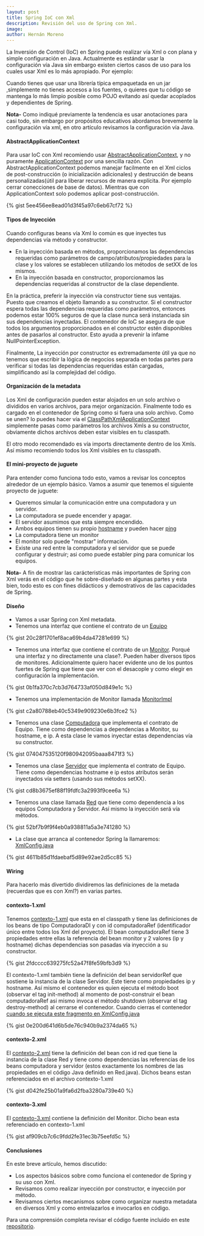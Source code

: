 ```yaml
---
layout: post
title: Spring IoC con Xml
description: Revisión del uso de Spring con Xml.
image: 
author: Hernán Moreno
---
```


La Inversión de Control (IoC) en Spring puede realizar vía Xml o con plana y simple configuración en Java. Actualmente es estándar usar la configuración vía Java sin embargo existen ciertos casos de uso para los cuales usar Xml es lo más apropiado. Por ejemplo:

Cuando tienes que usar una librería  típica empaquetada en un jar ,simplemente no tienes accesos a los fuentes, o quieres que tu código se mantenga lo más limpio posible como POJO  evitando así quedar acoplados y dependientes de Spring. 

**Nota-** Como indiqué previamente la tendencia es usar anotaciones para casi todo, sin embargo por propósitos educativos abordamos brevemente la configuración vía xml, en otro artículo revisamos la configuración vía Java. 


#### AbstractApplicationContext

Para usar IoC con Xml recomiendo usar [AbstractApplicationContext](https://docs.spring.io/spring-framework/docs/current/javadoc-api/org/springframework/context/support/AbstractApplicationContext.html), y no puramente [ApplicationContext](https://docs.spring.io/spring-framework/docs/current/javadoc-api/org/springframework/context/ApplicationContext.html) por una sencilla razón. Con AbstractApplicationContext podemos manejar facilmente en el Xml ciclos de post-construcción (o inicialización adicionales) y destrucción de beans personalizadas(útil para liberar recursos de manera explícita. Por ejemplo cerrar conecciones de base de datos). Mientras que con ApplicationContext solo podemos aplicar post-construcción.

{% gist 5ee456ee8ead01d3f45a97c6eb67cf72 %}

#### Tipos de Inyección
Cuando configuras beans vía Xml lo común es que inyectes tus dependencias vía método y constructor. 

* En la inyección basada en métodos, proporcionamos las dependencias requeridas como parámetros de campo/atributos/propiedades para la clase y los valores se establecen utilizando los métodos de setXX de los mismos.
* En la inyección basada en constructor, proporcionamos las dependencias requeridas al constructor de la clase dependiente.

En la práctica, preferir la inyección vía constructor tiene sus ventajas. Puesto que creamos el objeto llamando a su constructor. Si el constructor espera todas las dependencias requeridas como parámetros, entonces podemos estar 100% seguros de que la clase nunca será instanciada sin sus dependencias inyectadas. El contenedor de IoC se asegura de que todos los argumentos proporcionados en el constructor estén disponibles antes de pasarlos al constructor. Esto ayuda a prevenir la infame NullPointerException.

Finalmente, La inyección por constructor es extremadamente útil ya que no tenemos que escribir la lógica de negocios separada en todas partes para verificar si todas las dependencias requeridas están cargadas, simplificando así la complejidad del código.

#### Organización de la metadata
Los Xml de configuración pueden estar alojados en un solo archivo o divididos en varios archivos, para mejor organización. Finalmente todo es cargado en el contenedor de Spring como si fuera una solo archivo. Como se unen? lo puedes hacer vía el [ClassPathXmlApplicationContext](https://docs.spring.io/spring-framework/docs/current/javadoc-api/org/springframework/context/support/ClassPathXmlApplicationContext.html) simplemente pasas como parámetros los archivos Xmls a su constructor, obviamente dichos archivos deben estar visibles en tu classpath.

El otro modo recomendado es vía imports directamente dentro de los Xmls. Así mismo recomiendo todos los Xml visibles en tu classpath.  

#### El mini-proyecto de juguete
Para entender como funciona todo esto, vamos a revisar los conceptos alrededor de un ejemplo básico. Vamos a asumir que tenemos el siguiente proyecto de juguete:
* Queremos simular la comunicación entre una computadora y un servidor.
* La computadora se puede encender y apagar.
* El servidor asumimos que esta siempre encendido.
* Ambos equipos tienen su propio [hostname](https://es.wikipedia.org/wiki/Hostname) y pueden hacer [ping](https://es.wikipedia.org/wiki/Ping)
* La computadora tiene un monitor
* El monitor solo puede "mostrar" información.
* Existe una red entre la computadora y el servidor que se puede configurar y destruir; asi como puede establer ping para comunicar los equipos.

**Nota-** A fín de mostrar las carácteristicas más importantes de Spring con Xml verás en el código que he sobre-diseñado en algunas partes y esta bien, todo esto es con fines didácticos y demostrativos de las capacidades de Spring.

#### Diseño
* Vamos a usar Spring con Xml metadata. 
* Tenemos una interfaz que contiene el contrato de un [Equipo](https://github.com/sistecma/spring-desde-cero/blob/1fcdf6dc9bd1319b3a8fbf401c638ad25aad9ea3/app/ioc-di-xml/src/main/java/com/sistecma/springdesdecero/iocdi/Equipo.java#L3)

{% gist 20c28f1701ef8aca69b4da47281e699 %}

* Tenemos una interfaz que contiene el contrato de un [Monitor](https://github.com/sistecma/spring-desde-cero/blob/1fcdf6dc9bd1319b3a8fbf401c638ad25aad9ea3/app/ioc-di-xml/src/main/java/com/sistecma/springdesdecero/iocdi/Monitor.java#L3). Porqué una interfaz y no directamente una clase?. Pueden haber diversos tipos de monitores. Adicionalmente quiero hacer evidente uno de los puntos fuertes de Spring que tiene que ver con el desacople y como elegir en configuración la implementación.

{% gist 0b1fa370c7cb3d764733af050d849e1c %}

* Tenemos una implementación de Monitor llamada [MonitorImpl](https://github.com/sistecma/spring-desde-cero/blob/1fcdf6dc9bd1319b3a8fbf401c638ad25aad9ea3/app/ioc-di-xml/src/main/java/com/sistecma/springdesdecero/iocdi/MonitorImpl.java#L4)  

{% gist c2a80788eb40c5349e909230e6b3fce2 %}

* Tenemos una clase [Computadora](https://github.com/sistecma/spring-desde-cero/blob/1fcdf6dc9bd1319b3a8fbf401c638ad25aad9ea3/app/ioc-di-xml/src/main/java/com/sistecma/springdesdecero/iocdi/ComputadoraDI.java#L3) que implementa el contrato de Equipo. Tiene como dependencias a dependencias a Monitor, su hostname, e ip. A esta clase le vamos inyectar estas dependencias vía su constructor. 

{% gist 074047535120f980942095baaa8471f3 %}

* Tenemos una clase [Servidor](https://github.com/sistecma/spring-desde-cero/blob/1fcdf6dc9bd1319b3a8fbf401c638ad25aad9ea3/app/ioc-di-xml/src/main/java/com/sistecma/springdesdecero/iocdi/Servidor.java#L4) que implementa el contrato de Equipo. Tiene como dependencias hostname e ip estos atributos serán inyectados vía setters (usando sus métodos setXX).

{% gist cd8b3675ef88f19fdfc3a2993f9cee6a %}

* Tenemos una clase llamada [Red](https://github.com/sistecma/spring-desde-cero/blob/a4e5948dbda5336f49d5390bb31b7d568d294f65/app/ioc-di-xml/src/main/java/com/sistecma/springdesdecero/iocdi/Red.java#L4) que tiene como dependencia a los equipos Computadora y Servidor. Así mismo la inyección será vía métodos. 

{% gist 52bf7b9f9f4eb0a938811a5a3e741280 %}

* La clase que arranca al contenedor Spring la llamaremos: [XmlConfig.java](https://github.com/sistecma/spring-desde-cero/blob/1fcdf6dc9bd1319b3a8fbf401c638ad25aad9ea3/app/ioc-di-xml/src/main/java/com/sistecma/springdesdecero/iocdi/XmlConfig.java#L6)

{% gist 4611b85d1fdaebaf5d89e92ae2d5cc85 %}


#### Wiring
Para hacerlo más divertido dividiremos las definiciones de la metada (recuerdas que es con Xml?) en varias partes. 

#### contexto-1.xml
Tenemos [contexto-1.xml](https://github.com/sistecma/spring-desde-cero/blob/master/app/ioc-di-xml/src/main/resources/contexto-1.xml) que esta en el classpath y tiene las definiciones de los beans de tipo ComputadoraDI y con id computadoraRef (identificador único entre todos los Xml del proyecto). El bean computadoraRef tiene 3 propiedades entre ellas la referencia del bean monitor y 2 valores (ip y hostname) dichas dependencias son pasadas vía inyección a su constructor.

{% gist 2fdcccc639275fc52a47f8fe59bfb3d9 %}

El contexto-1.xml también tiene la definición del bean servidorRef que sostiene la instancia de la clase Servidor. Este tiene como propiedades ip y hostname. Así mismo el contenedor es quien ejecuta el método boot (observar el tag init-method) al momento de post-construir el bean computadoraRef asi mismo invoca el método shutdown (observar el tag destroy-method) al cerrarse el contenedor. Cuando cierras el contenedor [cuando se ejecuta este fragmento en XmlConfig.java](https://github.com/sistecma/spring-desde-cero/blob/a4e5948dbda5336f49d5390bb31b7d568d294f65/app/ioc-di-xml/src/main/java/com/sistecma/springdesdecero/iocdi/XmlConfig.java#L33)

{% gist 0e200d641d6b5de76c940b9a2374da65 %}


#### contexto-2.xml
El [contexto-2.xml](https://github.com/sistecma/spring-desde-cero/blob/master/app/ioc-di-xml/src/main/resources/contexto-2.xml) tiene la definición del bean con id red que tiene la instancia de la clase Red y tiene como dependencias las referencias de los beans computadora y servidor (estos exactamente los nombres de las propiedades en el código Java definido en Red.java). Dichos beans estan referenciados en el archivo contexto-1.xml

{% gist d042fe25b01a9fa6d2fba3280a739e40 %}

#### contexto-3.xml
El [contexto-3.xml](https://github.com/sistecma/spring-desde-cero/blob/master/app/ioc-di-xml/src/main/resources/contexto-3.xml) contiene la definición del Monitor. Dicho bean esta referenciado en contexto-1.xml

{% gist af909cb7c6c9fdd2fe31ec3b75eefd5c %}


#### Conclusiones

En este breve artículo, hemos discutido: 
* Los aspectos básicos sobre como funciona el contenedor de Spring y su uso con Xml. 
* Revisamos como realizar inyección por constructor, e inyección por método. 
* Revisamos ciertos mecanismos sobre como organizar nuestra metadata en diversos Xml y como entrelazarlos e invocarlos en código.

Para una comprensión completa revisar el código fuente incluido en este [repositorio](https://github.com/sistecma/spring-desde-cero).         

